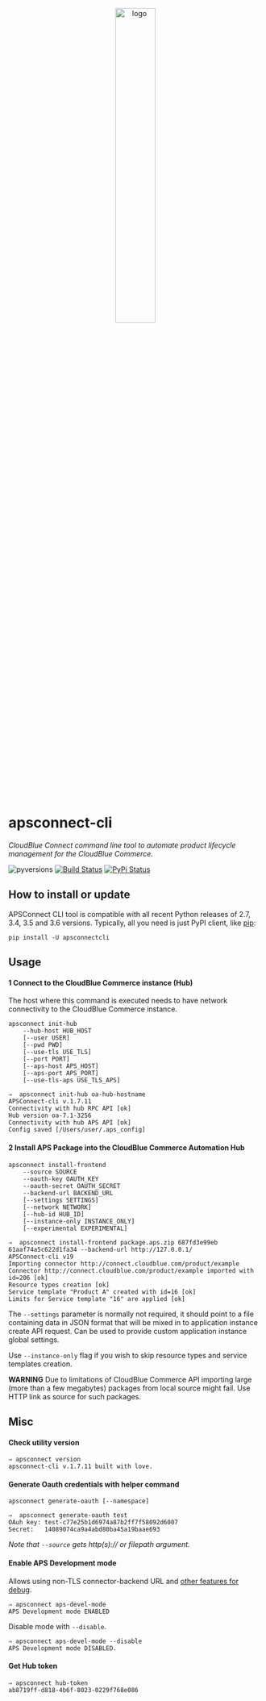<p align="center">
	<img width="40%" src="https://user-images.githubusercontent.com/3930620/79362219-2c19c980-7efb-11ea-861d-f8ea1a0e4d00.png" alt="logo"/>
</p>

# apsconnect-cli
_CloudBlue Connect command line tool to automate product lifecycle management for the CloudBlue Commerce._

![pyversions](https://img.shields.io/pypi/pyversions/apsconnectcli.svg) [![Build Status](https://img.shields.io/travis/cloudblue/apsconnect-cli/master.svg)](https://travis-ci.org/cloudblue/apsconnect-cli) [![PyPi Status](https://img.shields.io/pypi/v/apsconnectcli.svg)](https://pypi.python.org/pypi/apsconnectcli)


## How to install or update
APSConnect CLI tool is compatible with all recent Python releases of 2.7, 3.4, 3.5 and 3.6 versions.
Typically, all you need is just PyPI client, like [pip](https://pypi.python.org/pypi/pip):
```
pip install -U apsconnectcli
```

## Usage

#### 1 Connect to the CloudBlue Commerce instance (Hub)
The host where this command is executed needs to have network connectivity to the CloudBlue Commerce instance.

```
apsconnect init-hub 
	--hub-host HUB_HOST 
	[--user USER] 
	[--pwd PWD]
	[--use-tls USE_TLS] 
	[--port PORT] 
	[--aps-host APS_HOST]
	[--aps-port APS_PORT]
	[--use-tls-aps USE_TLS_APS]
```
```
⇒  apsconnect init-hub oa-hub-hostname
APSConnect-cli v.1.7.11
Connectivity with hub RPC API [ok]
Hub version oa-7.1-3256
Connectivity with hub APS API [ok]
Config saved [/Users/user/.aps_config]
```

#### 2 Install APS Package into the CloudBlue Commerce Automation Hub

```
apsconnect install-frontend 
	--source SOURCE 
	--oauth-key OAUTH_KEY 
	--oauth-secret OAUTH_SECRET 
	--backend-url BACKEND_URL 
	[--settings SETTINGS] 
	[--network NETWORK] 
	[--hub-id HUB_ID] 
	[--instance-only INSTANCE_ONLY] 
	[--experimental EXPERIMENTAL]
```
```
⇒  apsconnect install-frontend package.aps.zip 687fd3e99eb 61aaf74a5c622d1fa34 --backend-url http://127.0.0.1/
APSConnect-cli v19
Importing connector http://connect.cloudblue.com/product/example
Connector http://connect.cloudblue.com/product/example imported with id=206 [ok]
Resource types creation [ok]
Service template "Product A" created with id=16 [ok]
Limits for Service template "16" are applied [ok]
```

The `--settings` parameter is normally not required, it should point to a file containing data in JSON format that will be mixed in to application instance create API request.
Can be used to provide custom application instance global settings.

Use `--instance-only` flag if you wish to skip resource types and service templates creation.

**WARNING** Due to limitations of CloudBlue Commerce API importing large (more than a few megabytes) packages from local source might fail.
Use HTTP link as source for such packages.

## Misc

#### Check utility version
```
⇒ apsconnect version
apsconnect-cli v.1.7.11 built with love.
```

#### Generate Oauth credentials with helper command
```
apsconnect generate-oauth [--namespace]
```
```
⇒  apsconnect generate-oauth test
OAuh key: test-c77e25b1d6974a87b2ff7f58092d6007
Secret:   14089074ca9a4abd80ba45a19baae693
```

_Note that `--source` gets http(s):// or filepath argument._


#### Enable APS Development mode
Allows using non-TLS connector-backend URL and [other features for debug](http://doc.apsstandard.org/2.2/process/test/tools/mn/#development-mode).
```
⇒ apsconnect aps-devel-mode
APS Development mode ENABLED
```
Disable mode with `--disable`.
```
⇒ apsconnect aps-devel-mode --disable
APS Development mode DISABLED.
```

#### Get Hub token
 ```
 ⇒ apsconnect hub-token
 ab8719ff-d818-4b6f-8023-0229f768e086
 ```
